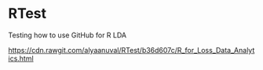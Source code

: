 # RTest
Testing how to use GitHub for R LDA

https://cdn.rawgit.com/alyaanuval/RTest/b36d607c/R_for_Loss_Data_Analytics.html
